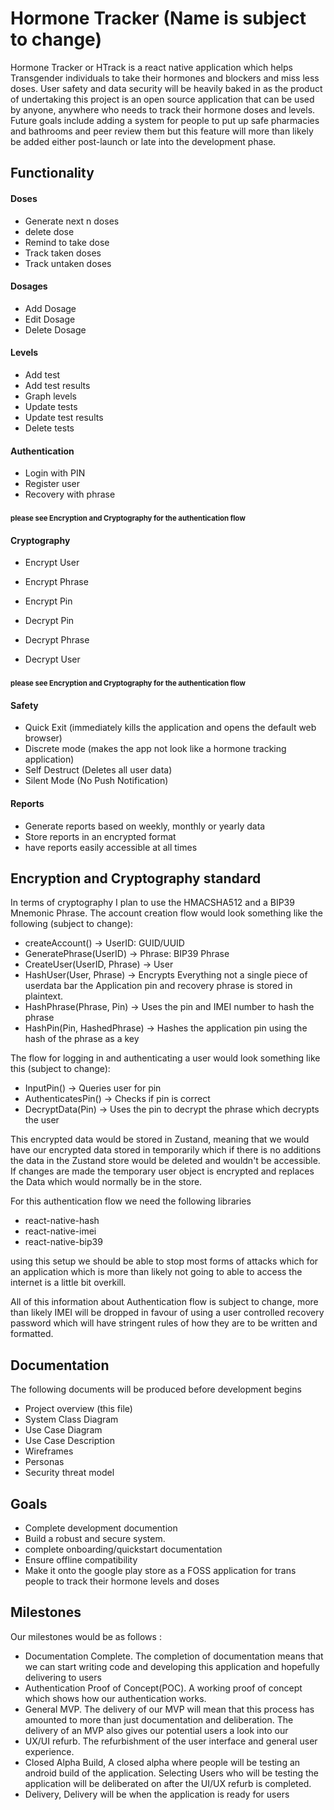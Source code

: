 # Hormone Tracker (Name is subject to change)

Hormone Tracker or HTrack is a react native application which helps Transgender individuals to take their hormones and blockers and miss less doses. User safety and data security will be heavily baked in as the product of undertaking this project is an open source application that can be used by anyone, anywhere who needs to track their hormone doses and levels. Future goals include adding a system for people to put up safe pharmacies and bathrooms and peer review them but this feature will more than likely be added either post-launch or late into the development phase.

## Functionality

#### Doses 
- Generate next n doses 
- delete dose
- Remind to take dose
- Track taken doses 
- Track untaken doses

#### Dosages 

- Add Dosage
- Edit Dosage
- Delete Dosage

#### Levels 
- Add test  
- Add test results
- Graph levels 
- Update tests
- Update test results 
- Delete tests 

#### Authentication
- Login with PIN
- Register user
- Recovery with phrase
### <sup><sub>please see Encryption and Cryptography for the authentication flow</sub></sup>

#### Cryptography
- Encrypt User
- Encrypt Phrase
- Encrypt Pin

- Decrypt Pin
- Decrypt Phrase
- Decrypt User

### <sup><sub>please see Encryption and Cryptography for the authentication flow</sub></sup>

#### Safety
- Quick Exit (immediately kills the application and opens the default web browser)
- Discrete mode (makes the app not look like a hormone tracking application)
- Self Destruct (Deletes all user data)
- Silent Mode (No Push Notification)


#### Reports 
- Generate reports based on weekly, monthly or yearly data
- Store reports in an encrypted format 
- have reports easily accessible at all times 

## Encryption and Cryptography standard

In terms of cryptography I plan to use the HMACSHA512 and a BIP39 Mnemonic Phrase. The account creation flow would look something like the following (subject to change):
- createAccount() -> UserID: GUID/UUID
- GeneratePhrase(UserID) -> Phrase: BIP39 Phrase
- CreateUser(UserID, Phrase) -> User
- HashUser(User, Phrase) -> Encrypts Everything not a single piece of userdata bar the Application pin and recovery phrase is stored in plaintext.
- HashPhrase(Phrase, Pin) -> Uses the pin and IMEI number to hash the phrase
- HashPin(Pin, HashedPhrase) -> Hashes the application pin using the hash of the phrase as a key

The flow for logging in and authenticating a user would look something like this (subject to change):
- InputPin() -> Queries user for pin
- AuthenticatesPin() -> Checks if pin is correct
- DecryptData(Pin) -> Uses the pin to decrypt the phrase which decrypts the user

This encrypted data would be stored in Zustand, meaning that we would have our encrypted data stored in temporarily which if there is no additions the data in the Zustand store would be deleted and wouldn't be accessible. If changes are made the temporary user object is encrypted and replaces the Data which would normally be in the store.

For this authentication flow we need the following libraries 
- react-native-hash
- react-native-imei
- react-native-bip39

using this setup we should be able to stop most forms of attacks which for an application which is more than likely not going to able to access the internet is a little bit overkill.

All of this information about Authentication flow is subject to change, more than likely IMEI will be dropped in favour of using a user controlled recovery password which will have stringent rules of how they are to be written and formatted.

## Documentation
The following documents will be produced before development begins 
- Project overview (this file)
- System Class Diagram
- Use Case Diagram 
- Use Case Description 
- Wireframes 
- Personas
- Security threat model

## Goals 
- Complete development documention
- Build a robust and secure system. 
- complete onboarding/quickstart documentation 
- Ensure offline compatibility 
- Make it onto the google play store as a FOSS application for trans people to track their hormone levels and doses

## Milestones

Our milestones would be as follows : 
- Documentation Complete. The completion of documentation means that we can start writing code and developing this application and hopefully delivering to users 
- Authentication Proof of Concept(POC). A working proof of concept which shows how our authentication works. 
- General MVP. The delivery of our MVP will mean that this process has amounted to more than just documentation and deliberation. The delivery of an MVP also gives our potential users a look into our 
- UX/UI refurb. The refurbishment of the user interface and general user experience. 
- Closed Alpha Build, A closed alpha where people will be testing an android build of the application. Selecting Users who will be testing the application will be deliberated on after the UI/UX refurb is completed.
- Delivery, Delivery will be when the application is ready for users 

